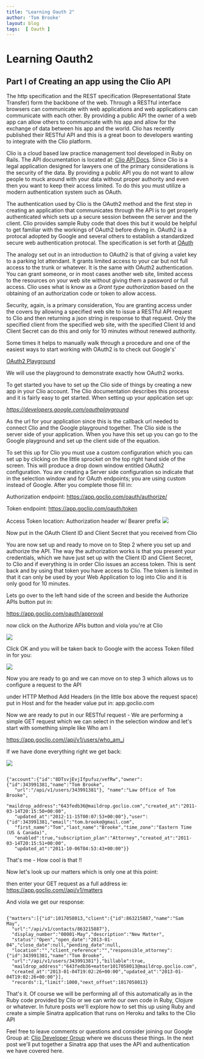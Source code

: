 ```yaml
---
title: "Learning Oauth 2"
author: 'Tom Brooke'
layout: blog
tags:  [ Oauth ]
---
```



# Learning Oauth2
## Part I  of Creating an app using the Clio API

The http specification and the REST specification (Representational State Transfer) form the backbone of the web. Through a RESTful interface browsers can communicate with web applications and web applications can communicate with each other. By providing a public API the owner of a web app can allow others to communicate with his app and allow for the exchange of data between his app and the world. Clio has recently published their RESTful API and this is a great boon to developers wanting to integrate with the Clio platform. 

Clio is a cloud based law practice management tool developed in Ruby on Rails. The API documentation is located at: [Clio API Docs](http://api-docs.goclio.com/v1/index.html). Since Clio is a legal application designed for lawyers one of the primary considerations is the security of the data. By providing a public API you do not want to allow people to muck around with your data without proper authority and even then you want to keep their access limited. To do this you must utilize a modern authentication system such as OAuth.


 The authentication used by Clio is the OAuth2 method and the first step in creating an application that communicates through the API is to get properly authenticated which sets up a secure session between the server and the client. Clio provides sample Ruby code that does this but it would be helpful to get familiar with the workings of OAuth2 before diving in. OAuth2 is a protocal adopted by Google and several others to establish a standardized secure web authentication protocal. The specification is set forth at [OAuth](http://oauth.net/2/)

The analogy set out in an introduction to OAuth2 is that of giving a valet key to a parking lot attendant. It grants limited access to your car but not full access to the trunk or whatever. It is the same with OAuth2 authentication. You can grant someone, or in most cases another web site, limited access to the resources on your web site without giving them a password or full access. Clio uses what is know as a *Grant type authorization* based on the obtaining of an authorization code or token to allow access. 

Security, again, is a primary consideration, You are granting access under the covers by allowing a specified web site to issue a RESTful API request to Clio and then returning a json string in response to that request. Only the specified client from the specified web site, with the specified Client Id and Client Secret can do this and only for 10 minutes without renewed authority. 


Some times it helps to manually walk through a procedure and one of the easiest ways to start working with OAuth2 is to check out Google's'


[OAuth2 Playground](https://developers.google.com/oauthplayground/)


 We will use the playground to demonstrate exactly how OAuth2 works.


To get started you have to set up the Clio side of things by creating a new app in your Clio account. The Clio documentation describes this process and it is fairly easy to get started. When setting up your application set up:

 *https://developers.google.com/oauthplayground* 

As the url for your application since this is the callback url needed to connect Clio and the Google playground together. The Clio side is the server side of your application. When you have this set up you can go to the Google playground and set up the client side of the equation. 

To set this up for Clio you must use a custom configuration which you can set up by clicking on the little sprocket on the top right hand side of the screen. This will produce a drop down window entitled OAuth2 configuration. You are creating a Server side configuration so indicate that in the selection window and for OAuth endpoints; you are using custom instead of Google. After you complete those fill in:

Authorization endpoint: https://app.goclio.com/oauth/authorize/

Token endpoint: https://app.goclio.com/oauth/token

Access Token location: Authorization header w/ Bearer prefix ![](assets/setup.png)

Now put in the OAuth Client ID and Client Secret that you received from Clio  


You are now set up and ready to move on to Step 2 where you set up and authorize the API. The way the authorization works is that you present your credentials, which we have just set up with the Client ID and Client Secret, to Clio and if everything is in order Clio issues an access token. This is sent back and by using that token you have access to Clio. The token is limited in that it can only be used by your Web Application to log into Clio and it is only good for 10 minutes. 

Lets go over to the left hand side of the screen and beside the Authorize APIs button put in:

https://app.goclio.com/oauth/approval


now click on the Authorize APIs button and viola you're at Clio

![](blog/assets/ClioConnect.png)

Click OK and you will be taken back to Google with the access Token filled in for you:

![](blog/assets/connected.png)

Now you are ready to go and we can move on to step 3 which allows us to configure a request to the API 

under HTTP Method Add Headers (in the little box above the request space) put in Host and for the header value put in:  app.goclio.com

Now we are ready to put in our RESTful request - We are performing a simple GET request which we can select in the selection window and let's start with something simple like Who am I 

https://app.goclio.com//api/v1/users/who_am_i


If we have done everything right we get back:

![](blog/assets/Me.png)

<pre><code>
{"account":{"id":"8DTsvjEvjIfpufuz/vefRw","owner":{"id":343991381,"name":"Tom Brooke",
   "url":"/api/v1/users/343991381"}, "name":"Law Office of Tom Brooke",
   "maildrop_address":"643fedb36@maildrop.goclio.com","created_at":"2011-03-14T20:15:50+00:00",
   "updated_at":"2012-11-15T00:07:53+00:00"},"user":{"id":343991381,"email":"tom.brooke@gmail.com",
   "first_name":"Tom","last_name":"Brooke","time_zone":"Eastern Time (US & Canada)",
   "enabled":true,"subscription_plan":"Attorney","created_at":"2011-03-14T20:15:51+00:00",
   "updated_at":"2011-10-06T04:53:43+00:00"}}
</pre></code>


That's me - How cool is that !! 

Now let's look up our matters which is only one at this point:

then enter your GET request as a full address ie: https://app.goclio.com//api/v1/matters 

And viola we get our response:

<pre><code>
{"matters":[{"id":1017058013,"client":{"id":863215887,"name":"Sam May",
  "url":"/api/v1/contacts/863215887"},
  "display_number":"00001-May","description":"New Matter",
  "status":"Open","open_date":"2013-01-04","close_date":null,"pending_date":null,
  "location":"","client_reference":"","responsible_attorney":{"id":343991381,"name":"Tom Brooke",
  "url":"/api/v1/users/343991381"},"billable":true,
  "maildrop_address":"643fedb36+matter1017058013@maildrop.goclio.com",
  "created_at":"2013-01-04T19:02:26+00:00","updated_at":"2013-01-04T19:02:26+00:00"}],
  "records":1,"limit":1000,"next_offset":1017058013}
</pre></code>

That's it. Of course we will be performing all of this automatically as in the Ruby code provided by Clio or we can write our own code in Ruby, Clojure or whatever. In future posts we'll explore how to set this up using Ruby and create a simple Sinatra application that runs on Heroku and talks to the Clio API 


Feel free to leave comments or questions and consider joining our Google Group at: [Clio Developer Group](https://groups.google.com/forum/?fromgroups=#!forum/clio-developers) where we discuss these things. In the next post we'll put together a Sinatra app that uses the API and authentication we have covered here.

 
